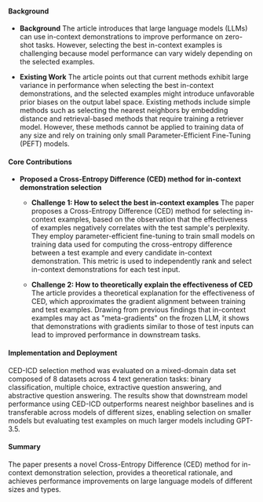 #### Background
- **Background**
The article introduces that large language models (LLMs) can use in-context demonstrations to improve performance on zero-shot tasks. However, selecting the best in-context examples is challenging because model performance can vary widely depending on the selected examples.

- **Existing Work**
The article points out that current methods exhibit large variance in performance when selecting the best in-context demonstrations, and the selected examples might introduce unfavorable prior biases on the output label space. Existing methods include simple methods such as selecting the nearest neighbors by embedding distance and retrieval-based methods that require training a retriever model. However, these methods cannot be applied to training data of any size and rely on training only small Parameter-Efficient Fine-Tuning (PEFT) models.

#### Core Contributions
- **Proposed a Cross-Entropy Difference (CED) method for in-context demonstration selection**
  - **Challenge 1: How to select the best in-context examples**
    The paper proposes a Cross-Entropy Difference (CED) method for selecting in-context examples, based on the observation that the effectiveness of examples negatively correlates with the test sample's perplexity. They employ parameter-efficient fine-tuning to train small models on training data used for computing the cross-entropy difference between a test example and every candidate in-context demonstration. This metric is used to independently rank and select in-context demonstrations for each test input.

  - **Challenge 2: How to theoretically explain the effectiveness of CED**
    The article provides a theoretical explanation for the effectiveness of CED, which approximates the gradient alignment between training and test examples. Drawing from previous findings that in-context examples may act as "meta-gradients" on the frozen LLM, it shows that demonstrations with gradients similar to those of test inputs can lead to improved performance in downstream tasks.

#### Implementation and Deployment
CED-ICD selection method was evaluated on a mixed-domain data set composed of 8 datasets across 4 text generation tasks: binary classification, multiple choice, extractive question answering, and abstractive question answering. The results show that downstream model performance using CED-ICD outperforms nearest neighbor baselines and is transferable across models of different sizes, enabling selection on smaller models but evaluating test examples on much larger models including GPT-3.5.

#### Summary
The paper presents a novel Cross-Entropy Difference (CED) method for in-context demonstration selection, provides a theoretical rationale, and achieves performance improvements on large language models of different sizes and types.